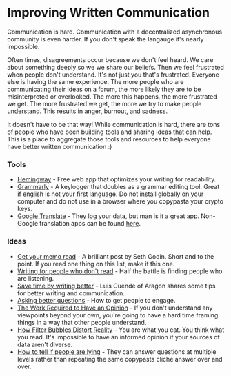 # Improving Written Communication

Communication is hard. Communication with a decentralized asynchronous community is even harder. If you don't speak the langauge it's nearly impossible.

Often times, disagreements occur because we don't feel heard. We care about something deeply so we we share our beliefs. Then we feel frustrated when people don't understand. It's not just you that's frustrated. Everyone else is having the same experience. The more people who are communicating their ideas on a forum, the more likely they are to be misinterpreted or overlooked. The more this happens, the more frustrated we get. The more frustrated we get, the more we try to make people understand. This results in anger, burnout, and sadness.  

It doesn't have to be that way! While communication is hard, there are tons of people who have been building tools and sharing ideas that can help. This is a place to aggregate those tools and resources to help everyone have better written communication :)


### Tools
- [Hemingway](http://hemingwayapp.com) - Free web app that optimizes your writing for readability.
- [Grammarly](https://grammarly.com) - A keylogger that doubles as a grammar editing tool. Great if english is not your first language. Do not install globally on your computer and do not use in a browser where you copypasta your crypto keys.
- [Google Translate](https://translate.google.com/) - They log your data, but man is it a great app. Non-Google translation apps can be found [here](https://restoreprivacy.com/google-alternatives/).

### Ideas
- [Get your memo read](https://seths.blog/2018/11/get-your-memo-read/) - A brilliant post by Seth Godin. Short and to the point. If you read one thing on this list, make it this one.
- [Writing for people who don't read](https://seths.blog/2018/06/writing-for-people-who-dont-read/) - Half the battle is finding people who are listening.
- [Save time by writing better](https://blog.luisivan.net/saving-time-by-writing-better-11bce34f4631) - Luis Cuende of Aragon shares some tips for better writing and communication.
- [Asking better questions](https://fs.blog/2011/02/the-art-and-science-of-asking-better-questions/) - How to get people to engage.
- [The Work Required to Have an Opinion](https://fs.blog/2013/04/the-work-required-to-have-an-opinion/) - If you don't understand any viewpoints beyond your own, you're going to have a hard time framing things in a way that other people understand.
- [How Filter Bubbles Distort Reality](https://fs.blog/2017/07/filter-bubbles/) - You are what you eat. You think what you read. It's impossible to have an informed opinion if your sources of data aren't diverse.
- [How to tell if people are lying](https://fs.blog/2015/05/elon-musk-lying-experience/) - They can answer questions at multiple levels rather than repeating the same copypasta cliche answer over and over.
